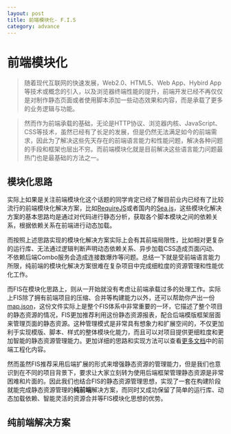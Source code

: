 ```yaml
---
layout: post
title: 前端模块化- F.I.S
category: advance
---
```


# 前端模块化

> 随着现代互联网的快速发展，Web2.0、HTML5、Web App、Hybird App等技术或概念的引入，以及浏览器终端性能的提升，前端开发已经不再仅仅是对制作静态页面或者使用脚本添加一些动态效果和内容，而是承载了更多的业务逻辑与功能。

> 然而作为前端承载的基础，无论是HTTP协议、浏览器内核、JavaScript、CSS等技术，虽然已经有了长足的发展，但是仍然无法满足如今的前端需求，因此为了解决这些先天存在的前端语言能力和性能问题，解决各种问题的手段和框架也层出不穷。而前端模块化就是目前解决这些语言能力问题最热门也是最基础的方法之一。

## 模块化思路

实际上如果是关注前端模块化这个话题的同学肯定已经了解目前业内已经有了比较流行的前端模块化解决方案，比如[RequireJS](www.requirejs.org)或者国内的[Sea.js](http://seajs.org/)，这些模块化解决方案的基本思路均是通过对代码进行静态分析，获取各个脚本模块之间的依赖关系，根据依赖关系在前端进行动态加载。

而按照上述思路实现的模块化解决方案实际上会有其前端局限性，比如相对更复杂的运行库、无法通过逻辑判断声明动态依赖关系、异步加载CSS造成页面闪动、不依赖后端Combo服务会造成连接数爆炸等问题。总结一下就是受前端语言能力所限，纯前端的模块化解决方案很难在复杂项目中完成细粒度的资源管理和性能优化工作。

而FIS在模块化思路上，则从一开始就没有考虑让前端承载过多的处理工作。实际上FIS除了拥有前端项目的压缩、合并等构建能力以外，还可以帮助你产出一份[map.json](/docs/more/mapjson.html)，这份文件实际上是整个FIS体系中非常重要的一环，它描述了整个项目的静态资源的情况，FIS更加推荐利用这份静态资源报表，配合后端模版框架层面来管理页面的静态资源。这种管理模式是非常具有想象力和扩展空间的，不仅更加利于实现模版、脚本、样式的整体模块化能力，而且可以对项目提供更细粒度和更加智能的静态资源管理能力。更加详细的思路和实现方法可以查看[更多文档](/docs/dev/more.html)中的前端工程化内容。

然而虽然FIS推荐采用后端扩展的形式来增强静态资源的管理能力，但是我们也意识到在不同的项目背景下，要求让大家立刻转为使用后端框架管理静态资源是非常困难和片面的。因此我们也结合FIS的静态资源管理思想，实现了一套在构建阶段就能完成静态资源管理的**纯前端**解决方案，而同时又成功保留了简单的运行库、动态加载依赖、智能灵活的资源合并等FIS模块化思想的优势。

## 纯前端解决方案

